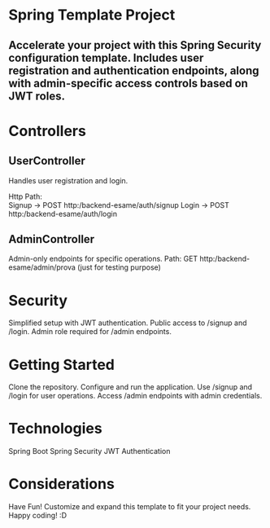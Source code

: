 # Spring Template Project
Accelerate your project with this Spring Security configuration template. Includes user registration and authentication endpoints, along with admin-specific access controls based on JWT roles.
--- 
# Controllers
## UserController
Handles user registration and login.

Http Path:  
Signup -> POST http:<host>/backend-esame/auth/signup
Login ->  POST http:<host>/backend-esame/auth/login


## AdminController
Admin-only endpoints for specific operations.
Path: GET http:<host>/backend-esame/admin/prova (just for testing purpose)

# Security
Simplified setup with JWT authentication.
Public access to /signup and /login.
Admin role required for /admin endpoints.

# Getting Started
Clone the repository.
Configure and run the application.
Use /signup and /login for user operations.
Access /admin endpoints with admin credentials.

# Technologies
Spring Boot
Spring Security
JWT Authentication

# Considerations
Have Fun! 
Customize and expand this template to fit your project needs. 
Happy coding! :D
